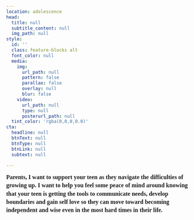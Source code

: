 ```yaml
---
location: adolescence
head:
  title: null
  subtitle_content: null
  img_path: null
style:
  id: ''
  class: feature-blocks alt
  font_color: null
  media:
    img:
      url_path: null
      pattern: false
      parallax: false
      overlay: null
      blur: false
    video:
      url_path: null
      type: null
      posterurl_path: null
  tint_color: 'rgba(0,0,0,0.0)'
cta:
  headline: null
  btnText: null
  btnType: null
  btnLink: null
  subtext: null

---
```

<div class="d-flex align-items-center justify-content-around row">
<div class="col-sm-10 col-md-8 col-lg-6">
<p dir="ltr" style="line-height: 1.38; margin-top: 0pt; margin-bottom: 0pt;"><span id="docs-internal-guid-bf56b720-7fff-267c-f80a-cc90875e0e67"><span style="font-size: 12pt; font-family: 'Times New Roman'; font-weight: bold; font-variant-numeric: normal; font-variant-east-asian: normal; vertical-align: baseline; white-space: pre-wrap;">Parents, I want to support your teen as they navigate the difficulties of growing up. I want to help you feel some peace of mind around knowing that your teen is getting the tools to communicate needs, develop boundaries and gain self love so they can move toward becoming independent and wise even in the most hard times in their life.</span></span></p>
<p>&nbsp;</p>
</div>
</div>
